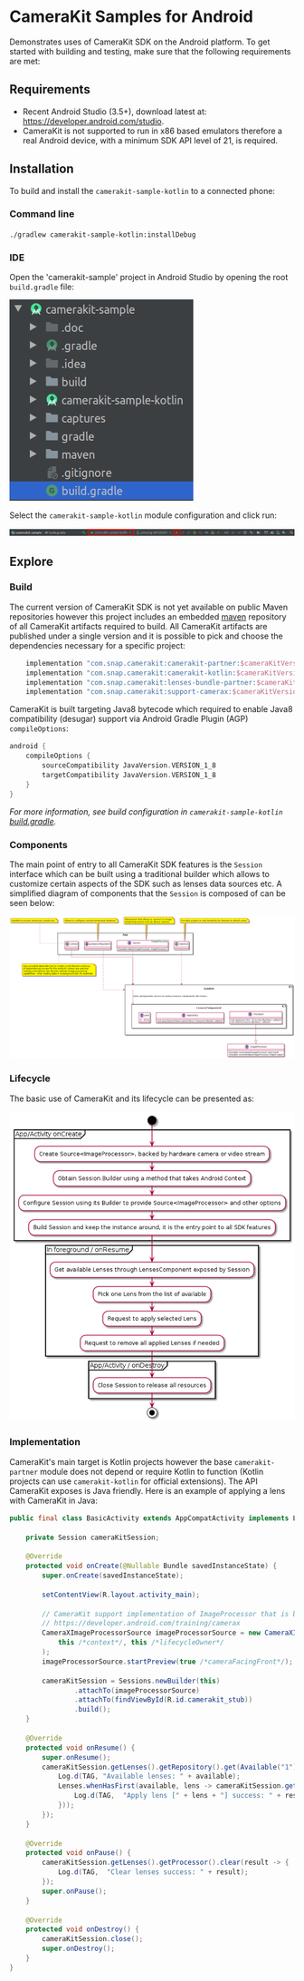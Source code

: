 # CameraKit Samples for Android

Demonstrates uses of CameraKit SDK on the Android platform. To get started with building and testing, make sure that the following requirements are met:  

## Requirements

- Recent Android Studio (3.5+), download latest at: https://developer.android.com/studio.
- CameraKit is not supported to run in x86 based emulators therefore a real Android device, with a minimum SDK API level of 21, is required. 

## Installation

To build and install the `camerakit-sample-kotlin` to a connected phone:

### Command line

`./gradlew camerakit-sample-kotlin:installDebug`

### IDE

Open the 'camerakit-sample' project in Android Studio by opening the root `build.gradle` file:

![open-android-studio](.doc/open_android_studio.png)

Select the `camerakit-sample-kotlin` module configuration and click run:

![run-android-studio](.doc/run_android_studio.png)

## Explore

### Build

The current version of CameraKit SDK is not yet available on public Maven repositories however this project includes an embedded [maven](./maven) repository of all CameraKit artifacts required to build. All CameraKit artifacts are published under a single version and it is possible to pick and choose the dependencies necessary for a specific project:

```groovy
    implementation "com.snap.camerakit:camerakit-partner:$cameraKitVersion"
    implementation "com.snap.camerakit:camerakit-kotlin:$cameraKitVersion"
    implementation "com.snap.camerakit:lenses-bundle-partner:$cameraKitVersion"
    implementation "com.snap.camerakit:support-camerax:$cameraKitVersion"
```

CameraKit is built targeting Java8 bytecode which required to enable Java8 compatibility (desugar) support via Android Gradle Plugin (AGP) `compileOptions`:

```groovy
android {
    compileOptions {
        sourceCompatibility JavaVersion.VERSION_1_8
        targetCompatibility JavaVersion.VERSION_1_8
    }
}
``` 

*For more information, see build configuration in `camerakit-sample-kotlin` [build.gradle](./camerakit-sample-kotlin/build.gradle).*

### Components

The main point of entry to all CameraKit SDK features is the `Session` interface which can be built using a traditional builder which allows to customize certain aspects of the SDK such as lenses data sources etc. A simplified diagram of components that the `Session` is composed of can be seen below:

![component_structure](.doc/component_structure.png)

### Lifecycle

The basic use of CameraKit and its lifecycle can be presented as:

![usage_lifecycle](.doc/usage_lifecycle.png)

### Implementation

CameraKit's main target is Kotlin projects however the base `camerakit-partner` module does not depend or require Kotlin to function (Kotlin projects can use `camerakit-kotlin` for official extensions). The API CameraKit exposes is Java friendly. Here is an example of applying a lens with CameraKit in Java:

```java
public final class BasicActivity extends AppCompatActivity implements LifecycleOwner {

    private Session cameraKitSession;

    @Override
    protected void onCreate(@Nullable Bundle savedInstanceState) {
        super.onCreate(savedInstanceState);

        setContentView(R.layout.activity_main);

        // CameraKit support implementation of ImageProcessor that is backed by CameraX library:
        // https://developer.android.com/training/camerax
        CameraXImageProcessorSource imageProcessorSource = new CameraXImageProcessorSource( 
            this /*context*/, this /*lifecycleOwner*/
        );
        imageProcessorSource.startPreview(true /*cameraFacingFront*/);

        cameraKitSession = Sessions.newBuilder(this)
                .attachTo(imageProcessorSource)
                .attachTo(findViewById(R.id.camerakit_stub))
                .build();
    }

    @Override
    protected void onResume() {
        super.onResume();
        cameraKitSession.getLenses().getRepository().get(Available("1"), available -> {
            Log.d(TAG, "Available lenses: " + available);
            Lenses.whenHasFirst(available, lens -> cameraKitSession.getLenses().getProcessor().apply(lens, result -> {
                Log.d(TAG,  "Apply lens [" + lens + "] success: " + result);
            }));
        });
    }

    @Override
    protected void onPause() {
        cameraKitSession.getLenses().getProcessor().clear(result -> {
            Log.d(TAG,  "Clear lenses success: " + result);
        });
        super.onPause();
    }

    @Override
    protected void onDestroy() {
        cameraKitSession.close();
        super.onDestroy();
    }
}
``` 
